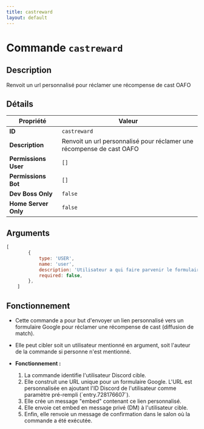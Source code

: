 ```yaml
---
title: castreward
layout: default
---
```


# Commande `castreward`

## Description

Renvoit un url personnalisé pour réclamer une récompense de cast OAFO

## Détails

| Propriété | Valeur |
| --- | --- |
| **ID** | `castreward` |
| **Description** | Renvoit un url personnalisé pour réclamer une récompense de cast OAFO |
| **Permissions User** | `[]` |
| **Permissions Bot** | `[]` |
| **Dev Boss Only** | `false` |
| **Home Server Only** | `false` |

## Arguments

```javascript
[
        {
            type: 'USER',
            name: 'user',
            description: 'Utilisateur a qui faire parvenir le formulaire de récompense',
            required: false,
        },
    ]
```

## Fonctionnement

- Cette commande a pour but d'envoyer un lien personnalisé vers un formulaire Google pour réclamer une récompense de cast (diffusion de match).
- Elle peut cibler soit un utilisateur mentionné en argument, soit l'auteur de la commande si personne n'est mentionné.

- **Fonctionnement :**
    1.  La commande identifie l'utilisateur Discord cible.
    2.  Elle construit une URL unique pour un formulaire Google. L'URL est personnalisée en ajoutant l'ID Discord de l'utilisateur comme paramètre pré-rempli (\`entry.728176607\`).
    3.  Elle crée un message "embed" contenant ce lien personnalisé.
    4.  Elle envoie cet embed en message privé (DM) à l'utilisateur cible.
    5.  Enfin, elle renvoie un message de confirmation dans le salon où la commande a été exécutée.
